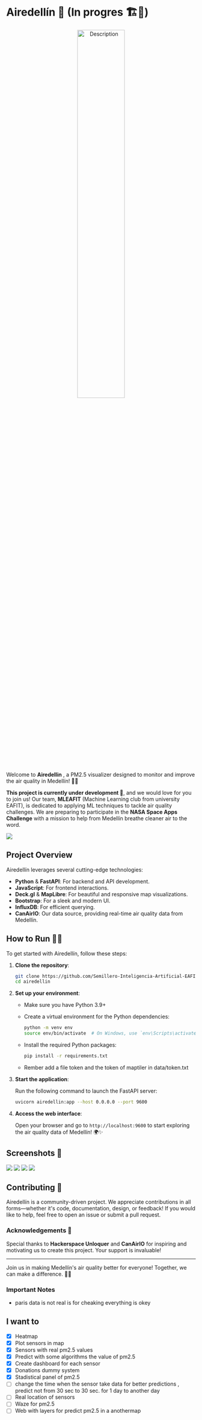# Airedellín 🌿 (In progres 🏗️🚧)

<center>
<div style="text-align: center;">
<img src="https://raw.githubusercontent.com/Semillero-Inteligencia-Artificial-EAFIT/airedellin/main/docs/pictures/logo.png" alt="Description" style="width: 50%; height: 50%;">  
</div>
</center>

Welcome to **Airedellin** , a PM2.5 visualizer designed to monitor and improve the air quality in Medellín! 🌆✨

**This project is currently under development  🚧**, and we would love for you to join us! Our team, **MLEAFIT** (Machine Learning club from university EAFIT), is dedicated to applying ML techniques to tackle air quality challenges. We are preparing to participate in the **NASA Space Apps Challenge** with a mission to help from Medellín breathe cleaner air to the word.

![](https://raw.githubusercontent.com/Semillero-Inteligencia-Artificial-EAFIT/airedellin/main/docs/pictures/2.png)

## Project Overview

Airedellín leverages several cutting-edge technologies:

- **Python** & **FastAPI**: For backend and API development.
- **JavaScript**: For frontend interactions.
- **Deck.gl** & **MapLibre**: For beautiful and responsive map visualizations.
- **Bootstrap**: For a sleek and modern UI.
- **InfluxDB**: For efficient querying.
- **CanAirIO**: Our data source, providing real-time air quality data from Medellín.

## How to Run 🏃‍♀️

To get started with Airedellín, follow these steps:

1. **Clone the repository**:

    ```bash
    git clone https://github.com/Semillero-Inteligencia-Artificial-EAFIT/airedellin.git
    cd airedellin
    ```

2. **Set up your environment**:

    - Make sure you have Python 3.9+ 
    - Create a virtual environment for the Python dependencies:
    
        ```bash
        python -m venv env
        source env/bin/activate  # On Windows, use `env\Scripts\activate`
        ```

    - Install the required Python packages:
    
        ```bash
        pip install -r requirements.txt
        ```
    - Rember add a file token and the token of maptiler in data/token.txt

3. **Start the application**:

    Run the following command to launch the FastAPI server:

    ```bash
    uvicorn airedellin:app --host 0.0.0.0 --port 9600
    ```

4. **Access the web interface**:

    Open your browser and go to `http://localhost:9600` to start exploring the air quality data of Medellín! 🌍✨

## Screenshots 🎑

![](https://raw.githubusercontent.com/Semillero-Inteligencia-Artificial-EAFIT/airedellin/main/docs/pictures/1.png)
![](https://raw.githubusercontent.com/Semillero-Inteligencia-Artificial-EAFIT/airedellin/main/docs/pictures/3.png)
![](https://raw.githubusercontent.com/Semillero-Inteligencia-Artificial-EAFIT/airedellin/main/docs/pictures/4.png)
![](https://raw.githubusercontent.com/Semillero-Inteligencia-Artificial-EAFIT/airedellin/main/docs/pictures/5.png)


## Contributing 🤝

Airedellín is a community-driven project. We appreciate contributions in all forms—whether it's code, documentation, design, or feedback! If you would like to help, feel free to open an issue or submit a pull request.

### Acknowledgements 💚

Special thanks to **Hackerspace Unloquer** and **CanAirIO** for inspiring and motivating us to create this project. Your support is invaluable!

---

Join us in making Medellín's air quality better for everyone! Together, we can make a difference. 🚀🌱

### Important Notes

 - paris data is not real is for cheaking everything is okey



## I want to

- [X] Heatmap
- [X] Plot sensors in map
- [X] Sensors with real pm2.5 values
- [X] Predict with some algorithms the value of pm2.5
- [X] Create dashboard for each sensor
- [X] Donations dummy system
- [X] Stadistical panel of pm2.5
- [ ] change the time when the sensor take data for better predictions , predict not from 30 sec to 30 sec. for 1 day to another day 
- [ ] Real location of sensors
- [ ] Waze for pm2.5
- [ ] Web with layers for predict pm2.5 in a anothermap
